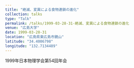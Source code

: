 ```yaml
---
title: "絶滅、変異による食物連鎖の進化"
collection: talks
type: "Talk"
permalink: /talks/1999-03-28-31-絶滅、変異による食物連鎖の進化
venue: "広島大学"
date: 1999-03-28-31
location: "広島県東広島市鏡山"
latitude: "34.4006798"
longitude: "132.7134489"
---
```


1999年日本物理学会第54回年会
